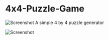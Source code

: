 4x4-Puzzle-Game
===============
![Screenshot](http://puu.sh/aT6Vo/217d68e2dc.jpg)
A simple 4 by 4 puzzle generator

![Screenshot](http://puu.sh/aUuCd/382e03038d.jpg)
